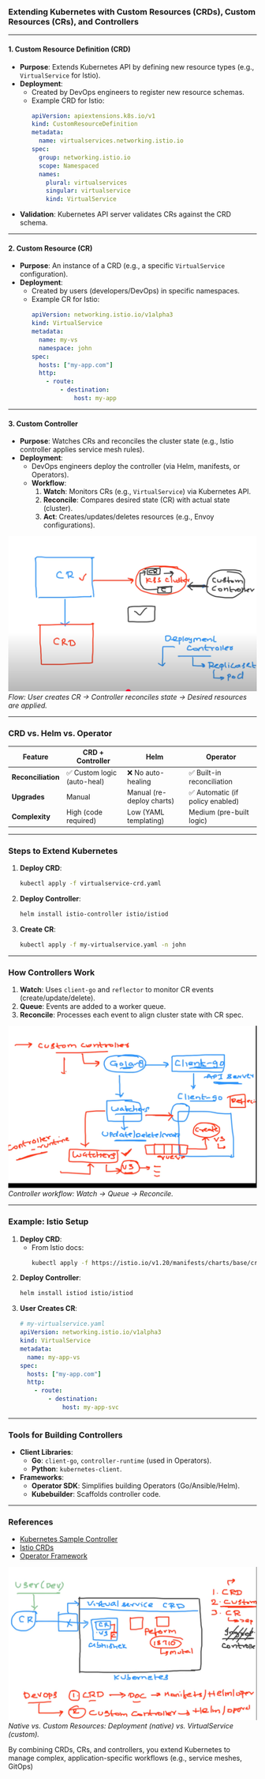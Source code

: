 ### **Extending Kubernetes with Custom Resources (CRDs), Custom Resources (CRs), and Controllers**

---

#### **1. Custom Resource Definition (CRD)**  
- **Purpose**: Extends Kubernetes API by defining new resource types (e.g., `VirtualService` for Istio).  
- **Deployment**:  
  - Created by DevOps engineers to register new resource schemas.  
  - Example CRD for Istio:  
    ```yaml  
    apiVersion: apiextensions.k8s.io/v1  
    kind: CustomResourceDefinition  
    metadata:  
      name: virtualservices.networking.istio.io  
    spec:  
      group: networking.istio.io  
      scope: Namespaced  
      names:  
        plural: virtualservices  
        singular: virtualservice  
        kind: VirtualService  
    ```  
- **Validation**: Kubernetes API server validates CRs against the CRD schema.  

---

#### **2. Custom Resource (CR)**  
- **Purpose**: An instance of a CRD (e.g., a specific `VirtualService` configuration).  
- **Deployment**:  
  - Created by users (developers/DevOps) in specific namespaces.  
  - Example CR for Istio:  
    ```yaml  
    apiVersion: networking.istio.io/v1alpha3  
    kind: VirtualService  
    metadata:  
      name: my-vs  
      namespace: john  
    spec:  
      hosts: ["my-app.com"]  
      http:  
        - route:  
            - destination:  
                host: my-app  
    ```  

---

#### **3. Custom Controller**  
- **Purpose**: Watches CRs and reconciles the cluster state (e.g., Istio controller applies service mesh rules).  
- **Deployment**:  
  - DevOps engineers deploy the controller (via Helm, manifests, or Operators).  
  - **Workflow**:  
    1. **Watch**: Monitors CRs (e.g., `VirtualService`) via Kubernetes API.  
    2. **Reconcile**: Compares desired state (CR) with actual state (cluster).  
    3. **Act**: Creates/updates/deletes resources (e.g., Envoy configurations).  

![alt text](operators-images/image-6.png)  
*Flow: User creates CR → Controller reconciles state → Desired resources are applied.*  

---

### **CRD vs. Helm vs. Operator**  
| **Feature**               | **CRD + Controller**          | **Helm**                          | **Operator**                      |  
|---------------------------|-------------------------------|-----------------------------------|-----------------------------------|  
| **Reconciliation**         | ✅ Custom logic (auto-heal)   | ❌ No auto-healing                | ✅ Built-in reconciliation         |  
| **Upgrades**               | Manual                        | Manual (re-deploy charts)         | ✅ Automatic (if policy enabled)  |  
| **Complexity**             | High (code required)          | Low (YAML templating)             | Medium (pre-built logic)          |  

---

### **Steps to Extend Kubernetes**  
1. **Deploy CRD**:  
   ```bash  
   kubectl apply -f virtualservice-crd.yaml  
   ```  
2. **Deploy Controller**:  
   ```bash  
   helm install istio-controller istio/istiod  
   ```  
3. **Create CR**:  
   ```bash  
   kubectl apply -f my-virtualservice.yaml -n john  
   ```  

---

### **How Controllers Work**  
1. **Watch**: Uses `client-go` and `reflector` to monitor CR events (create/update/delete).  
2. **Queue**: Events are added to a worker queue.  
3. **Reconcile**: Processes each event to align cluster state with CR spec.  

![alt text](operators-images/image-8.png)  
*Controller workflow: Watch → Queue → Reconcile.*  

---

### **Example: Istio Setup**  
1. **Deploy CRD**:  
   - From Istio docs:  
     ```bash  
     kubectl apply -f https://istio.io/v1.20/manifests/charts/base/crds/crd-all.yaml  
     ```  
2. **Deploy Controller**:  
   ```bash  
   helm install istiod istio/istiod  
   ```  
3. **User Creates CR**:  
   ```yaml  
   # my-virtualservice.yaml  
   apiVersion: networking.istio.io/v1alpha3  
   kind: VirtualService  
   metadata:  
     name: my-app-vs  
   spec:  
     hosts: ["my-app.com"]  
     http:  
       - route:  
           - destination:  
               host: my-app-svc  
   ```  

---

### **Tools for Building Controllers**  
- **Client Libraries**:  
  - **Go**: `client-go`, `controller-runtime` (used in Operators).  
  - **Python**: `kubernetes-client`.  
- **Frameworks**:  
  - **Operator SDK**: Simplifies building Operators (Go/Ansible/Helm).  
  - **Kubebuilder**: Scaffolds controller code.  

---

### **References**  
- [Kubernetes Sample Controller](https://github.com/kubernetes/sample-controller)  
- [Istio CRDs](https://istio.io/latest/docs/reference/config/)  
- [Operator Framework](https://operatorframework.io/)  

![alt text](operators-images/image-7.png)  
*Native vs. Custom Resources: Deployment (native) vs. VirtualService (custom).*  

By combining CRDs, CRs, and controllers, you extend Kubernetes to manage complex, application-specific workflows (e.g., service meshes, GitOps)